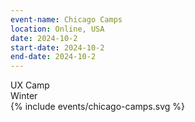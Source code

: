 ```yaml
---
event-name: Chicago Camps
location: Online, USA
date: 2024-10-2
start-date: 2024-10-2
end-date: 2024-10-2
---
```


<div class="grid-x cell">
  <div class="description grid-x cell align-justify">
    <div class="cell shrink">UX Camp</div>
    <div class="cell shrink">Winter</div>
  </div>
  <div class="cell logo-wrapper">
    {% include events/chicago-camps.svg %}
  </div>
</div>